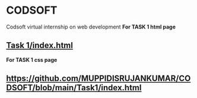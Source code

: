 # CODSOFT
Codsoft virtual internship on web development
<b>For  TASK 1 html page<b>
## [Task 1/index.html](https://github.com/MUPPIDISRUJANKUMAR/CODSOFT/blob/main/Task%201/index.html)
<b>For TASK 1 css page <b>
## https://github.com/MUPPIDISRUJANKUMAR/CODSOFT/blob/main/Task1/index.html

